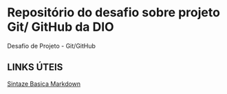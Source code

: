 # Repositório do desafio sobre projeto Git/ GitHub da DIO
Desafio de Projeto - Git/GitHub

## LINKS ÚTEIS
[Sintaze Basica Markdown](https://www.markdownguide.org/basic-syntax/)
